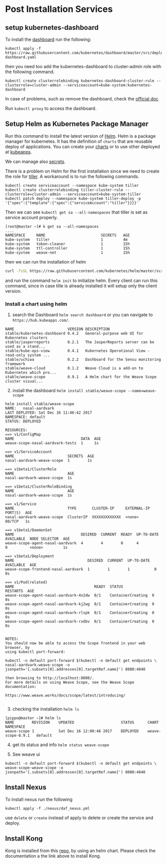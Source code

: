# Post Installation Services

## setup kubernetes-dashboard

To install the [dashboard](https://github.com/kubernetes/dashboard) run the following:

```
kubectl apply -f https://raw.githubusercontent.com/kubernetes/dashboard/master/src/deploy/recommended/kubernetes-dashboard.yaml
```

then you need too add the kubernetes-dashboard to cluster-admin role with the following command.

```
kubectl create clusterrolebinding kubernetes-dashboard-cluster-rule --clusterrole=cluster-admin --serviceaccount=kube-system:kubernetes-dashboard
```

In case of problems, such as remove the dashboard, check the [official doc](https://github.com/kubernetes/dashboard/wiki/Installation)

Run `kubectl proxy` to access the dashboard.


## Setup Helm as Kubernetes Package Manager

Run this command to install the latest version of [Helm](https://helm.sh/). Helm is a package manager for kubernetes.
It has the definition of `charts` that are reusable deploy of applications. You can create your [charts]() or to use other deployed at [kubeapps](https://kubeapps.com/).

We can manage also [secrets](https://github.com/kubeapps/kubeapps/blob/master/docs/getting-started.md).

There is a problem on Helm for the first installation since we need to create the role for [tiller](https://github.com/kubernetes/helm/issues/2224).
A workaround is to run the following commands.

```
kubectl create serviceaccount --namespace kube-system tiller
kubectl create clusterrolebinding tiller-cluster-rule --clusterrole=cluster-admin --serviceaccount=kube-system:tiller
kubectl patch deploy --namespace kube-system tiller-deploy -p '{"spec":{"template":{"spec":{"serviceAccount":"tiller"}}}}'
```

Then we can see `kubectl get sa --all-namespaces` that tiller is set as service account properly.

```
[root@master ~]# k get sa --all-namespaces
....
NAMESPACE     NAME                         SECRETS   AGE
kube-system   tiller                       1         4m
kube-system   token-cleaner                1         15h
kube-system   ttl-controller               1         15h
kube-system   weave-net                    1         15h

```

then we can run the installation of helm

```bash
curl -fsSL https://raw.githubusercontent.com/kubernetes/helm/master/scripts/get | bash
```

and run the command `helm init` to initialize helm. Every client can run this command, since in case tille is already installed it will setup only the client version.




### Install a chart using  helm

1. search the Dashboard `helm search dashboard` or you can navigate to `https://hub.kubeapps.com/`.

```
NAME                        VERSION DESCRIPTION
stable/kubernetes-dashboard 0.4.2   General-purpose web UI for Kubernetes clusters
stable/jasperreports        0.2.1   The JasperReports server can be used as a stand...
stable/kube-ops-view        0.4.1   Kubernetes Operational View - read-only system ...
stable/uchiwa               0.2.2   Dashboard for the Sensu monitoring framework
stable/weave-cloud          0.1.2   Weave Cloud is a add-on to Kubernetes which pro...
stable/weave-scope          0.9.1   A Helm chart for the Weave Scope cluster visual...

```

2. install the dashboard `helm install stable/weave-scope --name=weave-scope`

```
helm install stable/weave-scope
NAME:   nasal-aardvark
LAST DEPLOYED: Sat Dec 16 11:46:42 2017
NAMESPACE: default
STATUS: DEPLOYED

RESOURCES:
==> v1/ConfigMap
NAME                              DATA  AGE
weave-scope-nasal-aardvark-tests  1     1s

==> v1/ServiceAccount
NAME                        SECRETS  AGE
nasal-aardvark-weave-scope  1        1s

==> v1beta1/ClusterRole
NAME                        AGE
nasal-aardvark-weave-scope  1s

==> v1beta1/ClusterRoleBinding
NAME                        AGE
nasal-aardvark-weave-scope  1s

==> v1/Service
NAME                        TYPE       CLUSTER-IP     EXTERNAL-IP  PORT(S)  AGE
nasal-aardvark-weave-scope  ClusterIP  XXXXXXXXXXXXX  <none>       80/TCP   1s

==> v1beta1/DaemonSet
NAME                              DESIRED  CURRENT  READY  UP-TO-DATE  AVAILABLE  NODE SELECTOR  AGE
weave-scope-agent-nasal-aardvark  4        4        0      4           0          <none>         1s

==> v1beta1/Deployment
NAME                                 DESIRED  CURRENT  UP-TO-DATE  AVAILABLE  AGE
weave-scope-frontend-nasal-aardvark  1        1        1           0          0s

==> v1/Pod(related)
NAME                                    READY  STATUS             RESTARTS  AGE
weave-scope-agent-nasal-aardvark-4x2dw  0/1    ContainerCreating  0         0s
weave-scope-agent-nasal-aardvark-kj2wg  0/1    ContainerCreating  0         0s
weave-scope-agent-nasal-aardvark-rlspk  0/1    ContainerCreating  0         0s
weave-scope-agent-nasal-aardvark-rxdbv  0/1    ContainerCreating  0         0s


NOTES:
You should now be able to access the Scope frontend in your web browser, by
using kubectl port-forward:

kubectl -n default port-forward $(kubectl -n default get endpoints \
nasal-aardvark-weave-scope -o jsonpath='{.subsets[0].addresses[0].targetRef.name}') 8080:4040

then browsing to http://localhost:8080/.
For more details on using Weave Scope, see the Weave Scope documentation:

https://www.weave.works/docs/scope/latest/introducing/


```

3. checking the installation `helm ls`

```
[pippo@master ~]# helm ls
NAME        REVISION    UPDATED                     STATUS      CHART               NAMESPACE
weave-scope 1           Sat Dec 16 12:00:46 2017    DEPLOYED    weave-scope-0.9.1   default
```

4. get its status and info `helm status weave-scope`

5. See weave ui

```
kubectl -n default port-forward $(kubectl -n default get endpoints \
weave-scope-weave-scope -o jsonpath='{.subsets[0].addresses[0].targetRef.name}') 8080:4040
```

## Install Nexus

To install nexus run the following

```
kubectl apply -f ./nexus/daf_nexus.yml
```

use `delete` or `create` instead of apply to delete or create the service and deploy.

## Install Kong

Kong is installed from this [repo](https://github.com/Kong/kong-dist-kubernetes/tree/master/charts/kong), by using an helm chart.
Please check the documentation a the link above to install Kong.
